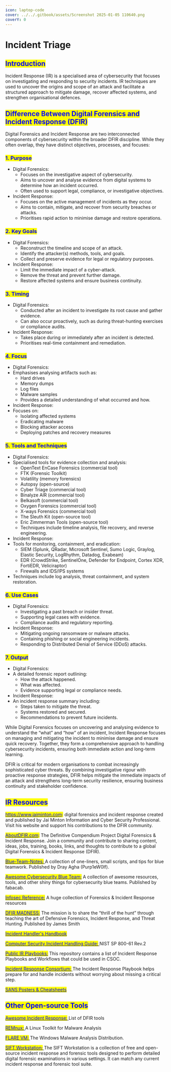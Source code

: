 ```yaml
---
icon: laptop-code
cover: ../../.gitbook/assets/Screenshot 2025-01-05 110640.png
coverY: 0
---
```


# Incident Triage

## <mark style="color:blue;">Introduction</mark>

Incident Response (IR) is a specialised area of cybersecurity that focuses on investigating and responding to security incidents. IR techniques are used to uncover the origins and scope of an attack and facilitate a structured approach to mitigate damage, recover affected systems, and strengthen organisational defences.

## <mark style="color:blue;">Difference Between Digital Forensics and Incident Response (DFIR)</mark>

Digital Forensics and Incident Response are two interconnected components of cybersecurity within the broader DFIR discipline. While they often overlap, they have distinct objectives, processes, and focuses:

### <mark style="color:blue;">1. Purpose</mark>

* Digital Forensics:
  * Focuses on the investigative aspect of cybersecurity.
  * Aims to uncover and analyse evidence from digital systems to determine how an incident occurred.
  * Often used to support legal, compliance, or investigative objectives.
* Incident Response:
  * Focuses on the active management of incidents as they occur.
  * Aims to contain, mitigate, and recover from security breaches or attacks.
  * Prioritises rapid action to minimise damage and restore operations.

### <mark style="color:blue;">2. Key Goals</mark>

* Digital Forensics:
  * Reconstruct the timeline and scope of an attack.
  * Identify the attacker(s) methods, tools, and goals.
  * Collect and preserve evidence for legal or regulatory purposes.
* Incident Response:
  * Limit the immediate impact of a cyber-attack.
  * Remove the threat and prevent further damage.
  * Restore affected systems and ensure business continuity.

### <mark style="color:blue;">3. Timing</mark>

* Digital Forensics:
  * Conducted after an incident to investigate its root cause and gather evidence.
  * Can also occur proactively, such as during threat-hunting exercises or compliance audits.
* Incident Response:
  * Takes place during or immediately after an incident is detected.
  * Prioritises real-time containment and remediation.

### <mark style="color:blue;">4. Focus</mark>

* Digital Forensics:
* Emphasises analysing artifacts such as:
  * Hard drives
  * Memory dumps
  * Log files
  * Malware samples
  * Provides a detailed understanding of what occurred and how.
* Incident Response:
* Focuses on:
  * Isolating affected systems
  * Eradicating malware
  * Blocking attacker access
  * Deploying patches and recovery measures

### <mark style="color:blue;">5. Tools and Techniques</mark>

* Digital Forensics:
* Specialised tools for evidence collection and analysis:
  * OpenText EnCase Forensics (commercial tool)
  * FTK (Forensic Toolkit)
  * Volatility (memory forensics)
  * Autopsy (open-source)
  * Cyber Triage (commercial tool)
  * Binalyze AIR (commercial tool)
  * Belkasoft (commercial tool)
  * Oxygen Forensics (commercial tool)
  * X-ways Forensics (commercial tool)
  * The Sleuth Kit (open-source tool)
  * Eric Zimmerman Tools (open-source tool)
  * Techniques include timeline analysis, file recovery, and reverse engineering.
* Incident Response:
* Tools for monitoring, containment, and eradication:
  * SIEM (Splunk, QRadar, Microsoft Sentinel, Sumo Logic, Graylog, Elastic Security, LogRhythm, Datadog, Exabeam)
  * EDR (CrowdStrike, SentinelOne, Defender for Endpoint, Cortex XDR, FortiEDR, Veliciraptor)
  * Firewalls and IDS/IPS systems
* Techniques include log analysis, threat containment, and system restoration.

### <mark style="color:blue;">6. Use Cases</mark>

* Digital Forensics:
  * Investigating a past breach or insider threat.
  * Supporting legal cases with evidence.
  * Compliance audits and regulatory reporting.
* Incident Response:
  * Mitigating ongoing ransomware or malware attacks.
  * Containing phishing or social engineering incidents.
  * Responding to Distributed Denial of Service (DDoS) attacks.

### <mark style="color:blue;">7. Output</mark>

* Digital Forensics:
* A detailed forensic report outlining:
  * How the attack happened.
  * What was affected.
  * Evidence supporting legal or compliance needs.
* Incident Response:
* An incident response summary including:
  * Steps taken to mitigate the threat.
  * Systems restored and secured.
  * Recommendations to prevent future incidents.

While Digital Forensics focuses on uncovering and analysing evidence to understand the “what” and “how” of an incident, Incident Response focuses on managing and mitigating the incident to minimise damage and ensure quick recovery. Together, they form a comprehensive approach to handling cybersecurity incidents, ensuring both immediate action and long-term learning.

DFIR is critical for modern organisations to combat increasingly sophisticated cyber threats. By combining investigative rigour with proactive response strategies, DFIR helps mitigate the immediate impacts of an attack and strengthens long-term security resilience, ensuring business continuity and stakeholder confidence.

## <mark style="color:blue;">IR Resources</mark> <a href="#page-title" id="page-title"></a>

[<mark style="color:blue;">https://www.jaiminton.com</mark>](https://www.jaiminton.com/)<mark style="color:blue;">:</mark> digital forensics and incident response created and published by Jai Minton Information and Cyber Security Professional. Visit his website and support his contributions to the DFIR community.

[<mark style="color:blue;">AboutDFIR.com</mark>](https://aboutdfir.com/)<mark style="color:blue;">:</mark> The Definitive Compendium Project Digital Forensics & Incident Response. Join a community and contribute to sharing content, ideas, jobs, training, books, links, and thoughts to contribute to a global Digital Forensics & Incident Response (DFIR).

[<mark style="color:blue;">Blue-Team-Notes:</mark> ](https://github.com/Purp1eW0lf/Blue-Team-Notes) A collection of one-liners, small scripts, and tips for blue teamwork. Published by Dray Agha (Purp1eW0lf).

[<mark style="color:blue;">Awesome Cybersecurity Blue Team:</mark>](https://github.com/fabacab/awesome-cybersecurity-blueteam) A collection of awesome resources, tools, and other shiny things for cybersecurity blue teams. Published by fabacab.

[<mark style="color:blue;">Infosec Reference:</mark>](https://github.com/rmusser01/Infosec_Reference/blob/master/Draft/DFIR.md) A huge collection of Forensics & Incident Response resources

[<mark style="color:blue;">DFIR MADNESS:</mark>](https://dfirmadness.com/) The mission is to share the “thrill of the hunt” through teaching the art of Defensive Forensics, Incident Response, and Threat Hunting. Published by James Smith

[<mark style="color:blue;">Incident Handler's Handbook</mark>](https://www.sans.org/white-papers/33901/)

[<mark style="color:blue;">Computer Security Incident Handling Guide:</mark> ](https://csrc.nist.gov/pubs/sp/800/61/r2/final)NIST SP 800-61 Rev.2

[<mark style="color:blue;">Public IR Playbooks:</mark>](https://gitlab.com/syntax-ir/playbooks#ir-playbooks) This repository contains a list of Incident Response Playbooks and Workflows that could be used in CSOC.

[<mark style="color:blue;">Incident Response Consortium:</mark> ](https://www.incidentresponse.com/mini-sites/playbooks/)The Incident Response Playbook helps prepare for and handle incidents without worrying about missing a critical step.

[<mark style="color:blue;">SANS Posters & Cheatsheets</mark>](https://www.sans.org/posters/)

## <mark style="color:blue;">Other Open-source Tools</mark>

[<mark style="color:blue;">Awesome Incident Response:</mark> ](https://github.com/meirwah/awesome-incident-response)List of DFIR tools

[<mark style="color:blue;">REMnux:</mark> ](https://remnux.org/)A Linux Toolkit for Malware Analysis

[<mark style="color:blue;">FLARE VM:</mark> ](https://cloud.google.com/blog/topics/threat-intelligence/flare-vm-the-windows-malware/)The Windows Malware Analysis Distribution.

[<mark style="color:blue;">SIFT Workstation:</mark> ](https://www.sans.org/tools/sift-workstation/)The SIFT Workstation is a collection of free and open-source incident response and forensic tools designed to perform detailed digital forensic examinations in various settings. It can match any current incident response and forensic tool suite.

